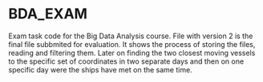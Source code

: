 # BDA_EXAM
Exam task code for the Big Data Analysis course.
File with version 2 is the final file subbmited for evaluation. It shows the process of storing the files, reading and filtering them. Later on finding the two closest moving vessels to the specific set of coordinates in two separate days and then on one specific day were the ships have met on the same time. 
